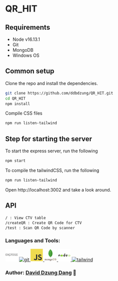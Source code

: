 # QR_HIT

## Requirements

<ul>
    <li>Node v16.13.1</li>
    <li>Git</li>
    <li>MongoDB</li>
    <li>Windows OS</li>
</ul>

## Common setup

Clone the repo and install the dependencies.

```bash
git clone https://github.com/ddbdzung/QR_HIT.git
cd QR_HIT
npm install
```

Compile CSS files

```bash
npm run listen-tailwind
```

## Step for starting the server

To start the express server, run the following

```bash
npm start
```

To compile the tailwindCSS, run the following

```bash
npm run listen-tailwind
```

Open http://localhost:3002 and take a look around.

## API

```text
/ : View CTV table
/createQR : Create QR Code for CTV
/test : Scan QR Code by scanner
```

<h3 align="left">Languages and Tools:</h3>
<p align="left">
      <img src="https://raw.githubusercontent.com/devicons/devicon/master/icons/express/express-original-wordmark.svg"
      alt="express" width="40" height="40" /> </a> <a href="https://www.figma.com/" target="_blank" rel="noreferrer">
        <img
      src="https://www.vectorlogo.zone/logos/git-scm/git-scm-icon.svg" alt="git" width="40" height="40" /> </a> <a
    href="https://developer.mozilla.org/en-US/docs/Web/JavaScript" target="_blank" rel="noreferrer"> 
    <img
      src="https://raw.githubusercontent.com/devicons/devicon/master/icons/javascript/javascript-original.svg"
      alt="javascript" width="40" height="40" /> </a> <a href="https://www.mongodb.com/" target="_blank"
    rel="noreferrer"> 
    <img
      src="https://raw.githubusercontent.com/devicons/devicon/master/icons/mongodb/mongodb-original-wordmark.svg"
      alt="mongodb" width="40" height="40" /> </a> <a href="https://nodejs.org" target="_blank" rel="noreferrer"> 
    <img
      src="https://raw.githubusercontent.com/devicons/devicon/master/icons/nodejs/nodejs-original-wordmark.svg"
      alt="nodejs" width="40" height="40" /> </a> <a href="https://tailwindcss.com/" target="_blank" rel="noreferrer">
    <img src="https://www.vectorlogo.zone/logos/tailwindcss/tailwindcss-icon.svg" alt="tailwind" width="40"
      height="40" /> </a>
</p>

### Author: [David Dzung Dang](https://www.facebook.com/dzungdang.IT) :whale2:
